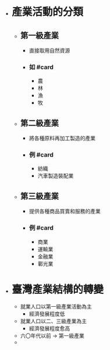 - # 產業活動的分類
	- ## 第一級產業
		- 直接取用自然資源
		- ### 如 #card
			- 農
			- 林
			- 漁
			- 牧
	- ## 第二級產業
		- 將各種原料再加工製造的產業
		- ### 例 #card
			- 紡織
			- 汽車製造裝配業
	- ## 第三級產業
		- 提供各種商品買賣和服務的產業
		- ### 例 #card
			- 商業
			- 運輸業
			- 金融業
			- 鄿光業
- # 臺灣產業結構的轉變
	- 就業人口以第一級產業活動為主
		- 經濟發展程度低
	- 就業人口以二、三級產業為主
		- 經濟發展程度愈高
	- 六〇年代以前 -> 第一級產業
	-